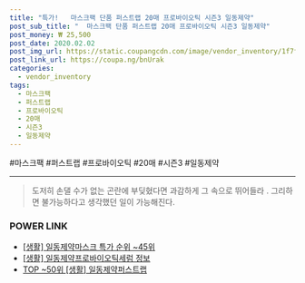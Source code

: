 ```yaml
--- 
title: "특가!   마스크팩 단품 퍼스트랩 20매 프로바이오틱 시즌3 일동제약" 
post_sub_title: "  마스크팩 단품 퍼스트랩 20매 프로바이오틱 시즌3 일동제약" 
post_money: ₩ 25,500 
post_date: 2020.02.02 
post_img_url: https://static.coupangcdn.com/image/vendor_inventory/1f7f/b4d5e63262a7484db6b82af11ad1e61f890dc22f8d112c9c3f9d3e7e7502.jpg 
post_link_url: https://coupa.ng/bnUrak 
categories: 
  - vendor_inventory 
tags: 
  - 마스크팩 
  - 퍼스트랩 
  - 프로바이오틱 
  - 20매 
  - 시즌3 
  - 일동제약 
--- 
```

  #마스크팩 #퍼스트랩 #프로바이오틱 #20매 #시즌3 #일동제약 
<hr> 

> 도저히 손댈 수가 없는 곤란에 부딪혔다면 과감하게 그 속으로 뛰어들라 . 그리하면 불가능하다고 생각했던 일이 가능해진다. 


### POWER LINK

* <a href="https://blog.naver.com/sakai111/221793523362" target="_blank"> [생활] 일동제약마스크 특가 순위 ~45위</a>
* <a href="https://blog.naver.com/sakai111/221763807120" target="_blank"> [생활] 일동제약프로바이오틱세럼 정보 </a>
* <a href="https://blog.naver.com/an0733/221793523350" target="_blank"> TOP ~50위 [생활] 일동제약퍼스트랩</a>

